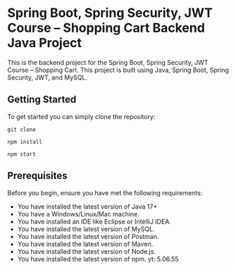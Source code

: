 # Spring Boot, Spring Security, JWT Course – Shopping Cart Backend Java Project
This is the backend project for the Spring Boot, Spring Security, JWT Course – Shopping Cart. This project is built using Java, Spring Boot, Spring Security, JWT, and MySQL.
## Getting Started
To get started you can simply clone the repository:

```
git clone 
```
```aiignore
npm install
```
```aiignore
npm start
```
## Prerequisites
Before you begin, ensure you have met the following requirements:
* You have installed the latest version of Java 17+
* You have a Windows/Linux/Mac machine.
* You have installed an IDE like Eclipse or IntelliJ IDEA.
* You have installed the latest version of MySQL.
* You have installed the latest version of Postman.
* You have installed the latest version of Maven.
* You have installed the latest version of Node.js.
* You have installed the latest version of npm.
yt: 5.06.55